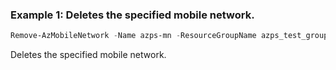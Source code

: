### Example 1: Deletes the specified mobile network.
```powershell
Remove-AzMobileNetwork -Name azps-mn -ResourceGroupName azps_test_group
```

Deletes the specified mobile network.